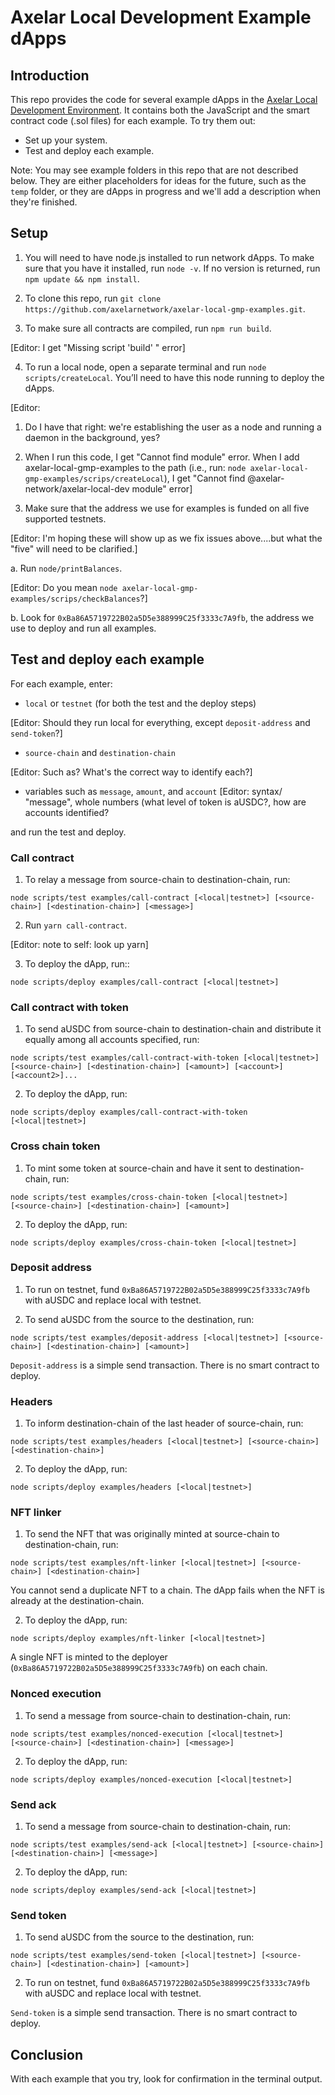 # Axelar Local Development Example dApps

## Introduction

This repo provides the code for several example dApps in the [Axelar Local Development Environment](https://github.com/axelarnetwork/axelar-local-dev). It contains both the JavaScript and the smart contract code (.sol files) for each example. To try them out:

- Set up your system.
- Test and deploy each example.

Note: You may see example folders in this repo that are not described below. They are either placeholders for ideas for the future, such as the `temp` folder, or they are dApps in progress and we'll add a description when they're finished.

## Setup

1. You will need to have node.js installed to run network dApps. To make sure that you have it installed, run `node -v`. If no version is returned, run
`npm update && npm install`.

2. To clone this repo, run `git clone https://github.com/axelarnetwork/axelar-local-gmp-examples.git`. 
3. To make sure all contracts are compiled, run `npm run build`. 

\[Editor: I get "Missing script 'build' " error]

4. To run a local node, open a separate terminal and run `node scripts/createLocal`. You’ll need to have this node running to deploy the dApps. 

\[Editor: 

1. Do I have that right: we're establishing the user as a node and running a daemon in the background, yes? 

2. When I run this code, I get "Cannot find module" error. When I add axelar-local-gmp-examples to the path (i.e., run: `node axelar-local-gmp-examples/scrips/createLocal`), I get "Cannot find @axelar-network/axelar-local-dev module" error]

5. Make sure that the address we use for examples is funded on all five supported testnets. 

\[Editor: I'm hoping these will show up as we fix issues above....but what the "five" will need to be clarified.]

   a. Run `node/printBalances`. 

\[Editor: Do you mean `node axelar-local-gmp-examples/scrips/checkBalances`?]

   b. Look for `0xBa86A5719722B02a5D5e388999C25f3333c7A9fb`, the address we use to deploy and run all examples.

## Test and deploy each example

For each example, enter:

- `local` or `testnet` (for both the test and the deploy steps) 

\[Editor: Should they run local for everything, except `deposit-address` and `send-token`?]

- `source-chain` and `destination-chain` 

\[Editor: Such as? What's the correct way to identify each?]

- variables such as `message`, `amount`, and `account` \[Editor: syntax/ "message", whole numbers (what level of token is aUSDC?, how are accounts identified?

and run the test and deploy.

### Call contract

1. To relay a message from source-chain to destination-chain, run:

`node scripts/test examples/call-contract [<local|testnet>] [<source-chain>] [<destination-chain>] [<message>]`

2. Run `yarn call-contract`. 

\[Editor: note to self: look up yarn]

3. To deploy the dApp, run::

`node scripts/deploy examples/call-contract [<local|testnet>]`

### Call contract with token

1. To send aUSDC from source-chain to destination-chain and distribute it equally among all accounts specified, run:

`node scripts/test examples/call-contract-with-token [<local|testnet>] [<source-chain>] [<destination-chain>] [<amount>] [<account>] [<account2>]...`

2. To deploy the dApp, run:

`node scripts/deploy examples/call-contract-with-token [<local|testnet>]`

### Cross chain token

1. To mint some token at source-chain and have it sent to destination-chain, run:

`node scripts/test examples/cross-chain-token [<local|testnet>] [<source-chain>] [<destination-chain>] [<amount>]`

2. To deploy the dApp, run:

`node scripts/deploy examples/cross-chain-token [<local|testnet>]`

### Deposit address

1. To run on testnet, fund `0xBa86A5719722B02a5D5e388999C25f3333c7A9fb` with aUSDC and replace local with testnet.

2. To send aUSDC from the source to the destination, run:

`node scripts/test examples/deposit-address [<local|testnet>] [<source-chain>] [<destination-chain>] [<amount>]`

`Deposit-address` is a simple send transaction. There is no smart contract to deploy.

### Headers

1. To inform destination-chain of the last header of source-chain, run:

`node scripts/test examples/headers [<local|testnet>] [<source-chain>] [<destination-chain>]`

2. To deploy the dApp, run:

`node scripts/deploy examples/headers [<local|testnet>]`

### NFT linker

1. To send the NFT that was originally minted at source-chain to destination-chain, run:

`node scripts/test examples/nft-linker [<local|testnet>] [<source-chain>] [<destination-chain>]`

You cannot send a duplicate NFT to a chain. The dApp fails when the NFT is already at the destination-chain.

2. To deploy the dApp, run:

`node scripts/deploy examples/nft-linker [<local|testnet>]`

A single NFT is minted to the deployer (`0xBa86A5719722B02a5D5e388999C25f3333c7A9fb`) on each chain.

### Nonced execution

1. To send a message from source-chain to destination-chain, run: 

`node scripts/test examples/nonced-execution [<local|testnet>] [<source-chain>] [<destination-chain>] [<message>]`

2. To deploy the dApp, run:

`node scripts/deploy examples/nonced-execution [<local|testnet>]`

### Send ack

1. To send a message from source-chain to destination-chain, run:

`node scripts/test examples/send-ack [<local|testnet>] [<source-chain>] [<destination-chain>] [<message>]`

2. To deploy the dApp, run:

`node scripts/deploy examples/send-ack [<local|testnet>]`

### Send token

1. To send aUSDC from the source to the destination, run:
 
`node scripts/test examples/send-token [<local|testnet>] [<source-chain>] [<destination-chain>] [<amount>]` 

2. To run on testnet, fund `0xBa86A5719722B02a5D5e388999C25f3333c7A9fb` with aUSDC and replace local with testnet. 

`Send-token` is a simple send transaction. There is no smart contract to deploy.

## Conclusion

With each example that you try, look for confirmation in the terminal output.


